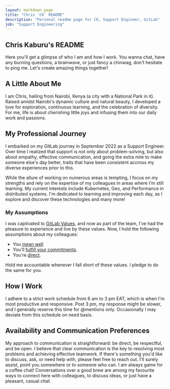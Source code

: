 ```yaml
---
layout: markdown_page
title: "Chris 'CK' README"
description: "Personal readme page for CK, Support Engineer, GitLab"
job: "Support Engineering"
---
```

## Chris Kaburu's README

Here you'll get a glimpse of who I am and how I work. You wanna chat, have any burning questions, a brainwave, or just fancy a chinwag, don't hesitate to ping me. Let's create amazing things together!

## A Little About Me

I am Chris, hailing from Nairobi, Kenya (a city with a National Park in it). Raised amidst Nairobi's dynamic culture and natural beauty, I developed a love for exploration, continuous learning, and the celebration of diversity. For me, life is about cherishing little joys and infusing them into our daily work and passions.

## My Professional Journey

I embarked on my GitLab journey in September 2022 as a Support Engineer. Over time I realized that support is not only about problem-solving, but also about empathy, effective communication, and going the extra mile to make someone else's day better, traits that have been consistent accross my diverse experiences prior to this.

While the allure of working on numerous areas is tempting, I focus on my strengths and rely on the expertise of my colleagues in areas where I'm still learning. My current interests include Kubernetes, Geo, and Performance in distributed systems. I'm dedicated to learning and improving each day, as I explore and discover these technologies and many more!

### My Assumptions


I was captivated to [GitLab Values](/handbook/values/), and now as part of the team, I've had the pleasure to experience and live by these values. Now, I hold the following assumptions about my colleagues:

- You [mean well](https://about.gitlab.com/handbook/values/#assume-positive-intent)
- You'll [fulfill your commitments](/handbook/values/#ownership).
- You're [direct](/handbook/values/#directness).

Hold me accountable whenever I fall short of these values. I pledge to do the same for you.


## How I Work

I adhere to a strict work schedule from 6 am to 3 pm EAT, which is when I'm most productive and responsive. Post 3 pm, my response might be slower, and I generally reserve this time for @mentions only. Occasionally I may deviate from this schedule on need basis.


## Availability and Communication Preferences

My approach to communication is straightforward: be direct, be respectful, and be open. I believe that clear communication is the key to resolving most problems and achieving effective teamwork. If there's something you'd like to discuss, ask, or need help with, please feel free to reach out. I'll surely assist, point you somewhere or to someone who can.
I am always game for a coffee chat! Conversations over a good brew are among my favourite ways to connect here with colleagues, to discuss ideas, or just have a pleasant, casual chat.